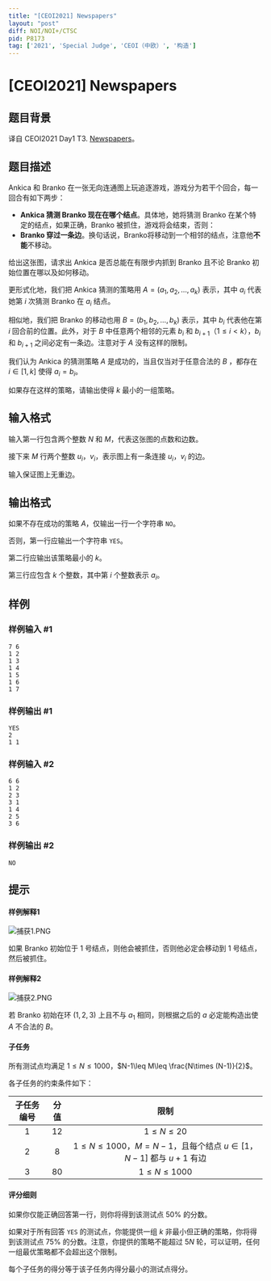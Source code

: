 ```yaml
---
title: "[CEOI2021] Newspapers"
layout: "post"
diff: NOI/NOI+/CTSC
pid: P8173
tag: ['2021', 'Special Judge', 'CEOI（中欧）', '构造']
---
```

# [CEOI2021] Newspapers
## 题目背景

译自 CEOI2021 Day1 T3. [Newspapers](https://hsin.hr/ceoi/competition/ceoi2021_day1_tasks.pdf)。

## 题目描述

Ankica 和 Branko 在一张无向连通图上玩追逐游戏，游戏分为若干个回合，每一回合有如下两步：

- **Ankica 猜测 Branko 现在在哪个结点**。具体地，她将猜测 Branko 在某个特定的结点，如果正确，Branko 被抓住，游戏将会结束，否则：
- **Branko 穿过一条边**。换句话说，Branko将移动到一个相邻的结点，注意他**不能**不移动。

给出这张图，请求出 Ankica 是否总能在有限步内抓到 Branko 且不论 Branko 初始位置在哪以及如何移动。

更形式化地，我们把 Ankica 猜测的策略用 $A=(a_1,a_2,\dots,a_k)$ 表示，其中 $a_i$ 代表她第 $i$ 次猜测 Branko 在 $a_i$ 结点。

相似地，我们把 Branko 的移动也用 $B=(b_1,b_2,\dots,b_k)$ 表示，其中 $b_i$ 代表他在第 $i$ 回合前的位置。此外，对于 $B$ 中任意两个相邻的元素 $b_i$ 和 $b_{i+1}$（$1\leq i<k$），$b_i$ 和 $b_{i+1}$ 之间必定有一条边。注意对于 $A$ 没有这样的限制。

我们认为 Ankica 的猜测策略 $A$ 是成功的，当且仅当对于任意合法的 $B$ ，都存在 $i\in[1,k]$ 使得 $a_i=b_i$。

如果存在这样的策略，请输出使得 $k$ 最小的一组策略。
## 输入格式

输入第一行包含两个整数 $N$ 和 $M$，代表这张图的点数和边数。

接下来 $M$ 行两个整数 $u_i$，$v_i$，表示图上有一条连接 $u_i$，$v_i$ 的边。

输入保证图上无重边。
## 输出格式

如果不存在成功的策略 $A$，仅输出一行一个字符串 `NO`。

否则，第一行应输出一个字符串 `YES`。

第二行应输出该策略最小的 $k$。

第三行应包含 $k$ 个整数，其中第 $i$ 个整数表示 $a_i$。
## 样例

### 样例输入 #1
```
7 6
1 2
1 3
1 4
1 5
1 6
1 7

```
### 样例输出 #1
```
YES
2
1 1

```
### 样例输入 #2
```
6 6
1 2
2 3
3 1
1 4
2 5
3 6

```
### 样例输出 #2
```
NO

```
## 提示

#### 样例解释1

![捕获1.PNG](https://cdn.luogu.com.cn/upload/image_hosting/kajahhgy.png)

如果 Branko 初始位于 $1$ 号结点，则他会被抓住，否则他必定会移动到 $1$ 号结点，然后被抓住。

#### 样例解释2

![捕获2.PNG](https://cdn.luogu.com.cn/upload/image_hosting/rtcfz96j.png)

若 Branko 初始在环 $(1,2,3)$ 上且不与 $a_1$ 相同，则根据之后的 $a$ 必定能构造出使 $A$ 不合法的 $B$。

#### 子任务

所有测试点均满足 $1\leq N\leq 1000$，$N-1\leq M\leq \frac{N\times (N-1)}{2}$。

各子任务的约束条件如下：

| 子任务编号 | 分值 |                             限制                             |
| :--------: | :--: | :----------------------------------------------------------: |
|     $1$      |  $12$  |                       $1\leq N\leq 20$                       |
|     $2$      |  $8$   | $1\leq N\leq 1000$，$M=N-1$，且每个结点 $u\in[1，N-1]$ 都与 $u+1$ 有边 |
|     $3$      |  $80$  |                      $1\leq N\leq 1000$                      |

#### 评分细则

如果你仅能正确回答第一行，则你将得到该测试点 $50\%$ 的分数。

如果对于所有回答 `YES` 的测试点，你能提供一组 $k$ 非最小但正确的策略，你将得到该测试点 $75\%$ 的分数。注意，你提供的策略不能超过 $5N$ 轮，可以证明，任何一组最优策略都不会超出这个限制。

每个子任务的得分等于该子任务内得分最小的测试点得分。
